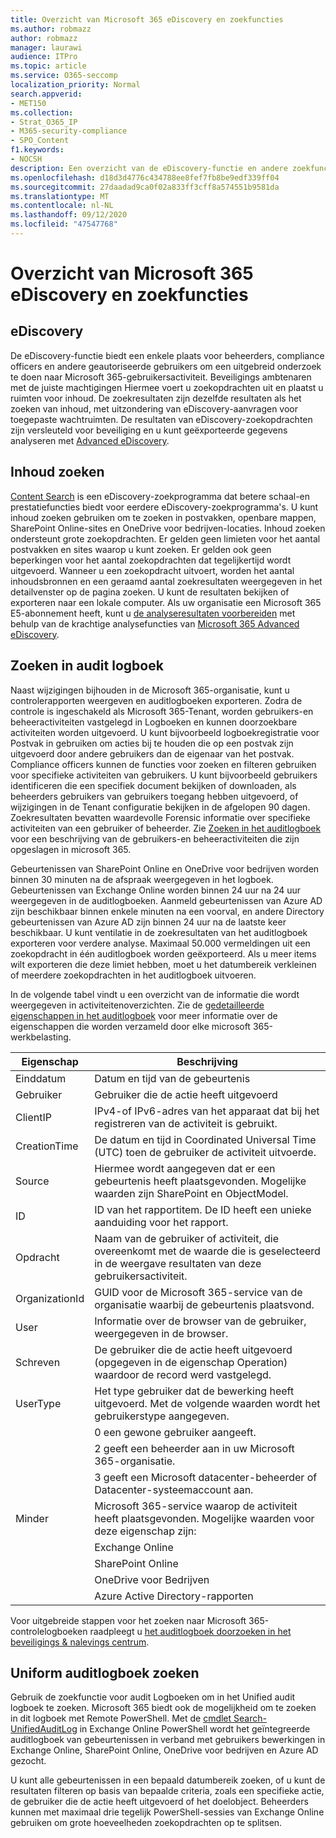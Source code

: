 ```yaml
---
title: Overzicht van Microsoft 365 eDiscovery en zoekfuncties
ms.author: robmazz
author: robmazz
manager: laurawi
audience: ITPro
ms.topic: article
ms.service: O365-seccomp
localization_priority: Normal
search.appverid:
- MET150
ms.collection:
- Strat_O365_IP
- M365-security-compliance
- SPO_Content
f1.keywords:
- NOCSH
description: Een overzicht van de eDiscovery-functie en andere zoekfuncties in Microsoft 365 voor controle gebruik en transparantie.
ms.openlocfilehash: d18d3d4776c434788ee8fef7fb8be9edf339ff04
ms.sourcegitcommit: 27daadad9ca0f02a833ff3cff8a574551b9581da
ms.translationtype: MT
ms.contentlocale: nl-NL
ms.lasthandoff: 09/12/2020
ms.locfileid: "47547768"
---
```

# <a name="microsoft-365-ediscovery-and-search-features-overview"></a>Overzicht van Microsoft 365 eDiscovery en zoekfuncties

## <a name="ediscovery"></a>eDiscovery

De eDiscovery-functie biedt een enkele plaats voor beheerders, compliance officers en andere geautoriseerde gebruikers om een uitgebreid onderzoek te doen naar Microsoft 365-gebruikersactiviteit. Beveiligings ambtenaren met de juiste machtigingen Hiermee voert u zoekopdrachten uit en plaatst u ruimten voor inhoud. De zoekresultaten zijn dezelfde resultaten als het zoeken van inhoud, met uitzondering van eDiscovery-aanvragen voor toegepaste wachtruimten. De resultaten van eDiscovery-zoekopdrachten zijn versleuteld voor beveiliging en u kunt geëxporteerde gegevens analyseren met [Advanced eDiscovery](https://docs.microsoft.com/microsoft-365/compliance/overview-ediscovery-20).

## <a name="content-search"></a>Inhoud zoeken

[Content Search](https://support.office.com/article/Run-a-Content-Search-in-the-Office-365-Security-Compliance-Center-61852fd9-fe8a-4880-a339-cb19ed3bff4a) is een eDiscovery-zoekprogramma dat betere schaal-en prestatiefuncties biedt voor eerdere eDiscovery-zoekprogramma's. U kunt inhoud zoeken gebruiken om te zoeken in postvakken, openbare mappen, SharePoint Online-sites en OneDrive voor bedrijven-locaties. Inhoud zoeken ondersteunt grote zoekopdrachten. Er gelden geen limieten voor het aantal postvakken en sites waarop u kunt zoeken. Er gelden ook geen beperkingen voor het aantal zoekopdrachten dat tegelijkertijd wordt uitgevoerd. Wanneer u een zoekopdracht uitvoert, worden het aantal inhoudsbronnen en een geraamd aantal zoekresultaten weergegeven in het detailvenster op de pagina zoeken. U kunt de resultaten bekijken of exporteren naar een lokale computer. Als uw organisatie een Microsoft 365 E5-abonnement heeft, kunt u [de analyseresultaten voorbereiden](https://support.office.com/article/Run-a-Content-Search-in-the-Office-365-Security-Compliance-Center-61852fd9-fe8a-4880-a339-cb19ed3bff4a#prepare) met behulp van de krachtige analysefuncties van [Microsoft 365 Advanced eDiscovery](https://docs.microsoft.com/microsoft-365/compliance/overview-ediscovery-20).

## <a name="audit-log-search"></a>Zoeken in audit logboek

Naast wijzigingen bijhouden in de Microsoft 365-organisatie, kunt u controlerapporten weergeven en auditlogboeken exporteren. Zodra de controle is ingeschakeld als Microsoft 365-Tenant, worden gebruikers-en beheeractiviteiten vastgelegd in Logboeken en kunnen doorzoekbare activiteiten worden uitgevoerd. U kunt bijvoorbeeld logboekregistratie voor Postvak in gebruiken om acties bij te houden die op een postvak zijn uitgevoerd door andere gebruikers dan de eigenaar van het postvak. Compliance officers kunnen de functies voor zoeken en filteren gebruiken voor specifieke activiteiten van gebruikers. U kunt bijvoorbeeld gebruikers identificeren die een specifiek document bekijken of downloaden, als beheerders gebruikers van gebruikers toegang hebben uitgevoerd, of wijzigingen in de Tenant configuratie bekijken in de afgelopen 90 dagen. Zoekresultaten bevatten waardevolle Forensic informatie over specifieke activiteiten van een gebruiker of beheerder. Zie [Zoeken in het auditlogboek](https://docs.microsoft.com/microsoft-365/compliance/search-the-audit-log-in-security-and-compliance) voor een beschrijving van de gebruikers-en beheeractiviteiten die zijn opgeslagen in microsoft 365.

Gebeurtenissen van SharePoint Online en OneDrive voor bedrijven worden binnen 30 minuten na de afspraak weergegeven in het logboek. Gebeurtenissen van Exchange Online worden binnen 24 uur na 24 uur weergegeven in de auditlogboeken. Aanmeld gebeurtenissen van Azure AD zijn beschikbaar binnen enkele minuten na een voorval, en andere Directory gebeurtenissen van Azure AD zijn binnen 24 uur na de laatste keer beschikbaar. U kunt ventilatie in de zoekresultaten van het auditlogboek exporteren voor verdere analyse. Maximaal 50.000 vermeldingen uit een zoekopdracht in één auditlogboek worden geëxporteerd. Als u meer items wilt exporteren die deze limiet hebben, moet u het datumbereik verkleinen of meerdere zoekopdrachten in het auditlogboek uitvoeren.

In de volgende tabel vindt u een overzicht van de informatie die wordt weergegeven in activiteitenoverzichten. Zie de [gedetailleerde eigenschappen in het auditlogboek](https://docs.microsoft.com/microsoft-365/compliance/detailed-properties-in-the-office-365-audit-log) voor meer informatie over de eigenschappen die worden verzameld door elke microsoft 365-werkbelasting.

| Eigenschap | Beschrijving |
|----------------|----------------------------------------------------------------------------------------------------------------------|
| Einddatum | Datum en tijd van de gebeurtenis |
| Gebruiker | Gebruiker die de actie heeft uitgevoerd |
| ClientIP | IPv4-of IPv6-adres van het apparaat dat bij het registreren van de activiteit is gebruikt. |
| CreationTime | De datum en tijd in Coordinated Universal Time (UTC) toen de gebruiker de activiteit uitvoerde. |
| Source | Hiermee wordt aangegeven dat er een gebeurtenis heeft plaatsgevonden. Mogelijke waarden zijn SharePoint en ObjectModel. |
| ID | ID van het rapportitem. De ID heeft een unieke aanduiding voor het rapport. |
| Opdracht | Naam van de gebruiker of activiteit, die overeenkomt met de waarde die is geselecteerd in de weergave resultaten van deze gebruikersactiviteit. |
| OrganizationId | GUID voor de Microsoft 365-service van de organisatie waarbij de gebeurtenis plaatsvond. |
| User | Informatie over de browser van de gebruiker, weergegeven in de browser. |
| Schreven | De gebruiker die de actie heeft uitgevoerd (opgegeven in de eigenschap Operation) waardoor de record werd vastgelegd. |
| UserType | Het type gebruiker dat de bewerking heeft uitgevoerd. Met de volgende waarden wordt het gebruikerstype aangegeven. |
|  | 0 een gewone gebruiker aangeeft. |
|  | 2 geeft een beheerder aan in uw Microsoft 365-organisatie. |
|  | 3 geeft een Microsoft datacenter-beheerder of Datacenter-systeemaccount aan. |
| Minder | Microsoft 365-service waarop de activiteit heeft plaatsgevonden. Mogelijke waarden voor deze eigenschap zijn: |
|  | Exchange Online |
|  | SharePoint Online |
|  | OneDrive voor Bedrijven |
|  | Azure Active Directory-rapporten |

Voor uitgebreide stappen voor het zoeken naar Microsoft 365-controlelogboeken raadpleegt u [het auditlogboek doorzoeken in het beveiligings & nalevings centrum](https://docs.microsoft.com/microsoft-365/compliance/search-the-audit-log-in-security-and-compliance).

## <a name="search-unified-audit-log"></a>Uniform auditlogboek zoeken

Gebruik de zoekfunctie voor audit Logboeken om in het Unified audit logboek te zoeken. Microsoft 365 biedt ook de mogelijkheid om te zoeken in dit logboek met Remote PowerShell. Met de [cmdlet Search-UnifiedAuditLog](https://docs.microsoft.com/powershell/module/exchange/search-unifiedauditlog) in Exchange Online PowerShell wordt het geïntegreerde auditlogboek van gebeurtenissen in verband met gebruikers bewerkingen in Exchange Online, SharePoint Online, OneDrive voor bedrijven en Azure AD gezocht.

U kunt alle gebeurtenissen in een bepaald datumbereik zoeken, of u kunt de resultaten filteren op basis van bepaalde criteria, zoals een specifieke actie, de gebruiker die de actie heeft uitgevoerd of het doelobject. Beheerders kunnen met maximaal drie tegelijk PowerShell-sessies van Exchange Online gebruiken om grote hoeveelheden zoekopdrachten op te splitsen.
